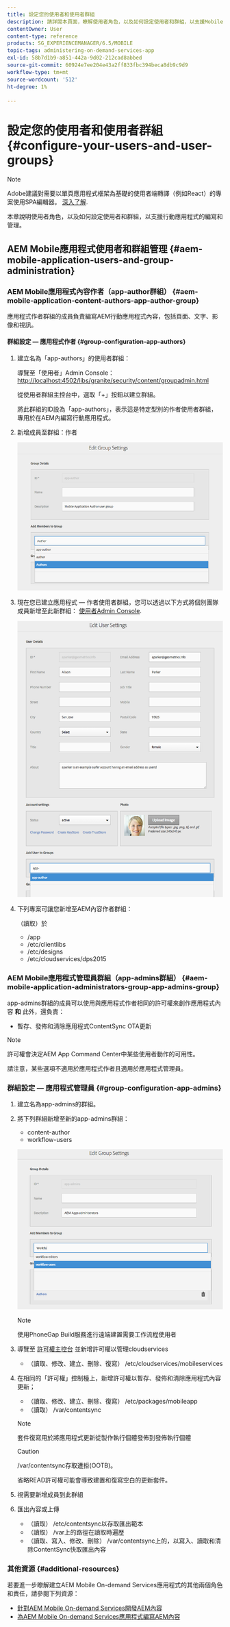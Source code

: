 ```yaml
---
title: 設定您的使用者和使用者群組
description: 請詳閱本頁面，瞭解使用者角色，以及如何設定使用者和群組，以支援Mobile On-Demand Services應用程式的撰寫和管理。
contentOwner: User
content-type: reference
products: SG_EXPERIENCEMANAGER/6.5/MOBILE
topic-tags: administering-on-demand-services-app
exl-id: 58b7d1b9-a851-442a-9d02-212cad8abbed
source-git-commit: 60924e7ee204e43a2ff833fbc394beca8db9c9d9
workflow-type: tm+mt
source-wordcount: '512'
ht-degree: 1%

---
```


# 設定您的使用者和使用者群組 {#configure-your-users-and-user-groups}

>[!NOTE]
>
>Adobe建議對需要以單頁應用程式框架為基礎的使用者端轉譯（例如React）的專案使用SPA編輯器。 [深入了解](/help/sites-developing/spa-overview.md).

本章說明使用者角色，以及如何設定使用者和群組，以支援行動應用程式的編寫和管理。

## AEM Mobile應用程式使用者和群組管理 {#aem-mobile-application-users-and-group-administration}

### AEM Mobile應用程式內容作者（app-author群組） {#aem-mobile-application-content-authors-app-author-group}

應用程式作者群組的成員負責編寫AEM行動應用程式內容，包括頁面、文字、影像和視訊。

#### 群組設定 — 應用程式作者 {#group-configuration-app-authors}

1. 建立名為「app-authors」的使用者群組：

   導覽至「使用者」Admin Console： [http://localhost:4502/libs/granite/security/content/groupadmin.html](http://localhost:4502/libs/granite/security/content/groupadmin.html)

   從使用者群組主控台中，選取「+」按鈕以建立群組。

   將此群組的ID設為「app-authors」，表示這是特定型別的作者使用者群組，專用於在AEM內編寫行動應用程式。

1. 新增成員至群組：作者

   ![chlimage_1-167](assets/chlimage_1-167.png)

1. 現在您已建立應用程式 — 作者使用者群組，您可以透過以下方式將個別團隊成員新增至此新群組： [使用者Admin Console](http://localhost:4502/libs/granite/security/content/useradmin.md).

   ![chlimage_1-168](assets/chlimage_1-168.png)

1. 下列專案可讓您新增至AEM內容作者群組：

   （讀取）於

   * /app
   * /etc/clientlibs
   * /etc/designs
   * /etc/cloudservices/dps2015

### AEM Mobile應用程式管理員群組（app-admins群組） {#aem-mobile-application-administrators-group-app-admins-group}

app-admins群組的成員可以使用與應用程式作者相同的許可權來創作應用程式內容 **和** 此外，還負責：

* 暫存、發佈和清除應用程式ContentSync OTA更新

>[!NOTE]
>
>許可權會決定AEM App Command Center中某些使用者動作的可用性。
>
>請注意，某些選項不適用於應用程式作者且適用於應用程式管理員。

### 群組設定 — 應用程式管理員 {#group-configuration-app-admins}

1. 建立名為app-admins的群組。
1. 將下列群組新增至新的app-admins群組：

   * content-author
   * workflow-users

   ![chlimage_1-169](assets/chlimage_1-169.png)

   >[!NOTE]
   >
   >使用PhoneGap Build服務進行遠端建置需要工作流程使用者

1. 導覽至 [許可權主控台](http://localhost:4502/useradmin) 並新增許可權以管理cloudservices

   * （讀取、修改、建立、刪除、復寫） /etc/cloudservices/mobileservices

1. 在相同的「許可權」控制檯上，新增許可權以暫存、發佈和清除應用程式內容更新；

   * （讀取、修改、建立、刪除、復寫） /etc/packages/mobileapp
   * （讀取） /var/contentsync

   >[!NOTE]
   >
   >套件復寫用於將應用程式更新從製作執行個體發佈到發佈執行個體

   >[!CAUTION]
   >
   >/var/contentsync存取遭拒(OOTB)。
   >
   >省略READ許可權可能會導致建置和復寫空白的更新套件。

1. 視需要新增成員到此群組
1. 匯出內容或上傳

   * （讀取） /etc/contentsync以存取匯出範本
   * （讀取） /var上的路徑在讀取時遍歷
   * （讀取、寫入、修改、刪除） /var/contentsync上的，以寫入、讀取和清除ContentSync快取匯出內容

### 其他資源 {#additional-resources}

若要進一步瞭解建立AEM Mobile On-demand Services應用程式的其他兩個角色和責任，請參閱下列資源：

* [針對AEM Mobile On-demand Services開發AEM內容](/help/mobile/aem-mobile-on-demand.md)
* [為AEM Mobile On-demand Services應用程式編寫AEM內容](/help/mobile/mobile-apps-ondemand.md)
